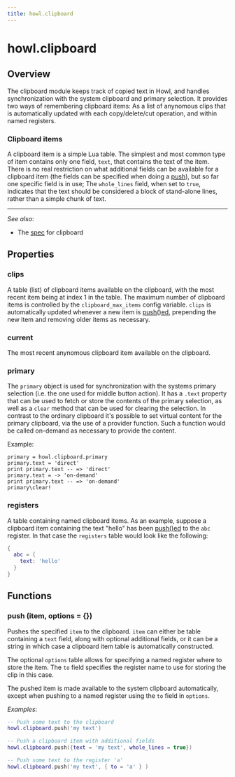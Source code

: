 ```yaml
---
title: howl.clipboard
---
```


# howl.clipboard

## Overview

The clipboard module keeps track of copied text in Howl, and handles
synchronization with the system clipboard and primary selection. It provides two
ways of remembering clipboard items: As a list of anynomous clips that is
automatically updated with each copy/delete/cut operation, and within named
registers.

### Clipboard items

A clipboard item is a simple Lua table. The simplest and most common type of
item contains only one field, `text`, that contains the text of the item. There
is no real restriction on what additional fields can be available for a
clipboard item (the fields can be specified when doing a [push](#push)), but so
far one specific field is in use; The `whole_lines` field, when set to `true`,
indicates that the text should be considered a block of stand-alone lines,
rather than a simple chunk of text.

---

_See also_:

- The [spec](../spec/clipboard_spec.html) for clipboard

## Properties

### clips

A table (list) of clipboard items available on the clipboard, with the most
recent item being at index 1 in the table. The maximum number of clipboard items
is controlled by the `clipboard_max_items` config variable. `clips` is
automatically updated whenever a new item is [push()ed](#push), prepending the
new item and removing older items as necessary.

### current

The most recent anynomous clipboard item available on the clipboard.

### primary

The `primary` object is used for synchronization with the systems primary
selection (i.e. the one used for middle button action). It has a `.text`
property that can be used to fetch or store the contents of the primary
selection, as well as a `clear` method that can be used for clearing the
selection. In contrast to the ordinary clipboard it's possible to set virtual
content for the primary clipboard, via the use of a provider function. Such a
function would be called on-demand as necessary to provide the content.

Example:

```moonscript
primary = howl.clipboard.primary
primary.text = 'direct'
print primary.text -- => 'direct'
primary.text = -> 'on-demand'
print primary.text -- => 'on-demand'
primary\clear!
```


### registers

A table containing named clipboard items. As an example, suppose a clipboard
item containing the text "hello" has been [push()ed](#push) to the `abc`
register. In that case the `registers` table would look like the following:

```lua
{
  abc = {
    text: 'hello'
  }
}
```


## Functions

### push (item, options = {})

Pushes the specified `item` to the clipboard. `item` can either be table
containing a `text` field, along with optional additional fields, or it can be a
string in which case a clipboard item table is automatically constructed.

The optional `options` table allows for specifying a named register where to
store the item. The `to` field specifies the register name to use for storing
the clip in this case.

The pushed item is made available to the system clipboard automatically, except
when pushing to a named register using the `to` field in `options`.

_Examples_:

```lua
-- Push some text to the clipboard
howl.clipboard.push('my text')

-- Push a clipboard item with additional fields
howl.clipboard.push({text = 'my text', whole_lines = true})

-- Push some text to the register 'a'
howl.clipboard.push('my text', { to = 'a' } )
```
